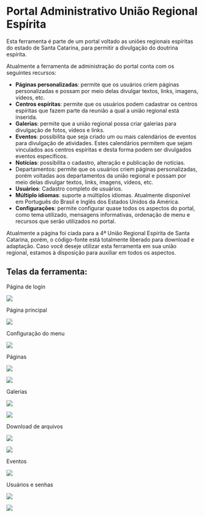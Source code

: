 Portal Administrativo União Regional Espírita
=============================================================================

Esta ferramenta é parte de um portal voltado as uniões regionais espíritas do estado de Santa Catarina, para permitir a divulgação do doutrina espírita.

Atualmente a ferramenta de administração do portal conta com os seguintes recursos:

 - **Páginas personalizadas**: permite que os usuários criem páginas personalizadas e possam por meio delas divulgar textos, links, imagens, vídeos, etc.
 - **Centros espíritas**: permite que os usuários podem cadastrar os centros espíritas que fazem parte da reunião a qual a união regional está inserida.
 - **Galerias**: permite que a união regional possa criar galerias para divulgação de fotos, vídeos e links.
 - **Eventos**: possibilita que seja criado um ou mais calendários de eventos para divulgação de atividades. Estes calendários permitem que sejam vinculados aos centros espíritas e desta forma podem ser divulgados eventos específicos.
 - **Notícias**: possibilita o cadastro, alteração e publicação de notícias.
 - Departamentos: permite que os usuários criem páginas personalizadas, porém voltadas aos departamentos da união regional e possam por meio delas divulgar textos, links, imagens, vídeos, etc.
 - **Usuários**: Cadastro completo de usuários.
 - **Múltiplo idiomas**: suporte a múltiplos idiomas. Atualmente disponível em Português do Brasil e Inglês dos Estados Unidos da América.
 - **Configurações**: permite configurar quase todos os aspectos do portal, como tema utilizado, mensagens informativas, ordenação de menu e recursos que serão utilizados no portal.
 
Atualmente a página foi ciada para a 4ª União Regional Espírita de Santa Catarina, porém, o código-fonte está totalmente liberado para download e adaptação. Caso você deseje utilizar esta ferramenta em sua união regional, estamos à disposição para auxiliar em todos os aspectos.

Telas da ferramenta:
--------------------

Página de login

![](img/pt-BR/login.png)

Página principal

![](img/pt-BR/main.png)

Configuração do menu

![](img/pt-BR/menu.png)

Páginas

![](img/pt-BR/page1.png)

![](img/pt-BR/page2.png)

Galerias

![](img/pt-BR/gallery1.png)

![](img/pt-BR/gallery2.png)

Download de arquivos

![](img/pt-BR/download1.png)

![](img/pt-BR/download2.png)

Eventos

![](img/pt-BR/event.png)

Usuários e senhas

![](img/pt-BR/user.png)

![](img/pt-BR/password.png)